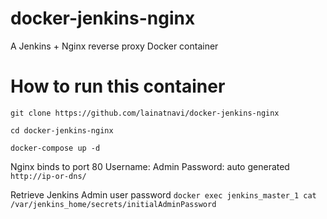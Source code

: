 # docker-jenkins-nginx
A Jenkins + Nginx reverse proxy Docker container

# How to run this container
`git clone https://github.com/lainatnavi/docker-jenkins-nginx`

`cd docker-jenkins-nginx`

`docker-compose up -d`

Nginx binds to port 80
Username: Admin
Password: auto generated
`http://ip-or-dns/`

Retrieve Jenkins Admin user password
`docker exec jenkins_master_1 cat /var/jenkins_home/secrets/initialAdminPassword`


